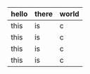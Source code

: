 | hello | there | world |
| ----- | ----- | ----- |
| this  | is    | c     |
| this  | is    | c     |
| this  | is    | c     |
| this  | is    | c     |
